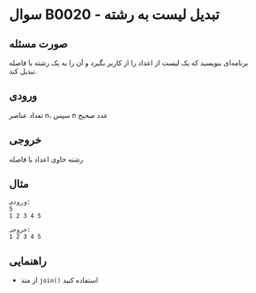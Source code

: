 # سوال B0020 - تبدیل لیست به رشته

## صورت مسئله
برنامه‌ای بنویسید که یک لیست از اعداد را از کاربر بگیرد و آن را به یک رشته با فاصله تبدیل کند.

## ورودی
تعداد عناصر n، سپس n عدد صحیح

## خروجی
رشته حاوی اعداد با فاصله

## مثال
```
ورودی:
5
1 2 3 4 5

خروجی:
1 2 3 4 5
```

## راهنمایی
- از متد `join()` استفاده کنید
